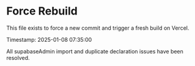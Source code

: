 # Force Rebuild

This file exists to force a new commit and trigger a fresh build on Vercel.

Timestamp: 2025-01-08 07:35:00

All supabaseAdmin import and duplicate declaration issues have been resolved.